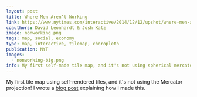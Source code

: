 ```yaml
---
layout: post
title: Where Men Aren’t Working
link: https://www.nytimes.com/interactive/2014/12/12/upshot/where-men-arent-working-map.html
coauthors: David Leonhardt & Josh Katz
image: nonworking.png
tags: map, social, economy
type: map, interactive, tilemap, choropleth
publication: NYT
images: 
  - nonworking-big.png
info: My first self-made tile map, and it's not using spherical mercator!
---
```


My first tile map using self-rendered tiles, and it's not using the Mercator projection! I wrote a [blog post](https://vis4.net/blog/posts/no-more-mercator-tiles/) explaining how I made this.
